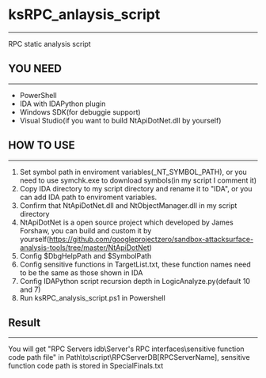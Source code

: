 # ksRPC_anlaysis_script
---
RPC static analysis script

## YOU NEED
---

* PowerShell
* IDA with IDAPython plugin
* Windows SDK(for debuggie support)
* Visual Studio(if you want to build NtApiDotNet.dll by yourself)

## HOW TO USE
---

1. Set symbol path in enviroment variables(_NT_SYMBOL_PATH), or you need to use symchk.exe to download symbols(in my script I comment it)
2. Copy IDA directory to my script directory and rename it to "IDA", or you can add IDA path to enviroment variables.
3. Confirm that NtApiDotNet.dll and NtObjectManager.dll in my script directory
4. NtApiDotNet is a open source project which developed by James Forshaw, you can build and custom it by yourself(https://github.com/googleprojectzero/sandbox-attacksurface-analysis-tools/tree/master/NtApiDotNet)
5. Config $DbgHelpPath and $SymbolPath
6. Config sensitive functions in TargetList.txt, these function names need to be the same as those shown in IDA
7. Config IDAPython script recursion depth in LogicAnalyze.py(default 10 and 7)
7. Run ksRPC_analysis_script.ps1 in Powershell

## Result
---
You will get "RPC Servers idb\Server's RPC interfaces\sensitive function code path file" in Path\to\script\RPCServerDB\[RPCServerName], sensitive function code path is stored in SpecialFinals.txt
